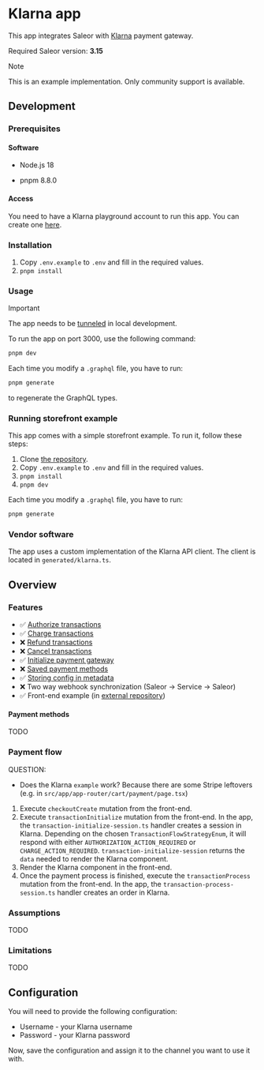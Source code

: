 # Klarna app

This app integrates Saleor with [Klarna](https://www.klarna.com/pl/) payment gateway.

Required Saleor version: **3.15**

> [!NOTE]
> This is an example implementation. Only community support is available.

## Development

### Prerequisites

#### Software

- Node.js 18

- pnpm 8.8.0

#### Access

You need to have a Klarna playground account to run this app. You can create one [here](https://docs.klarna.com/resources/test-environment/before-you-test/).

### Installation

1. Copy `.env.example` to `.env` and fill in the required values.
2. `pnpm install`

### Usage

> [!IMPORTANT]
> The app needs to be [tunneled](https://docs.saleor.io/docs/3.x/developer/extending/apps/developing-with-tunnels) in local development.

To run the app on port 3000, use the following command:

```bash
pnpm dev
```

Each time you modify a `.graphql` file, you have to run:

```bash
pnpm generate
```

to regenerate the GraphQL types.

### Running storefront example

This app comes with a simple storefront example. To run it, follow these steps:

1. Clone [the repository](https://github.com/saleor/example-nextjs-klarna).
2. Copy `.env.example` to `.env` and fill in the required values.
3. `pnpm install`
4. `pnpm dev`

Each time you modify a `.graphql` file, you have to run:

```bash
pnpm generate
```

### Vendor software

The app uses a custom implementation of the Klarna API client. The client is located in `generated/klarna.ts`.

## Overview

### Features

- ✅ [Authorize transactions](https://docs.saleor.io/docs/3.x/developer/payments#authorization_success)
- ✅ [Charge transactions](https://docs.saleor.io/docs/3.x/developer/payments#charge_success)
- ❌ [Refund transactions](https://docs.saleor.io/docs/3.x/api-reference/webhooks/enums/webhook-event-type-sync-enum#code-style-fontweight-normal-webhookeventtypesyncenumbtransaction_refund_requestedbcode)
- ❌ [Cancel transactions](https://docs.saleor.io/docs/3.x/api-reference/webhooks/enums/webhook-event-type-sync-enum#code-style-fontweight-normal-webhookeventtypesyncenumbtransaction_cancelation_requestedbcode)
- ✅ [Initialize payment gateway](https://docs.saleor.io/docs/3.x/developer/payments#initialize-payment-gateway)
- ❌ [Saved payment methods](https://docs.saleor.io/docs/3.x/developer/payments#stored-payment-methods)
- ✅ [Storing config in metadata](https://docs.saleor.io/docs/3.x/developer/extending/apps/developing-apps/apps-patterns/persistence-with-metadata-manager)
- ❌ Two way webhook synchronization (Saleor → Service → Saleor)
- ✅ Front-end example (in [external repository](https://github.com/saleor/example-nextjs-klarna))

#### Payment methods

TODO

### Payment flow

QUESTION:
- Does the Klarna `example` work? Because there are some Stripe leftovers (e.g. in `src/app/app-router/cart/payment/page.tsx`)

1. Execute `checkoutCreate` mutation from the front-end.
2. Execute `transactionInitialize` mutation from the front-end. In the app, the `transaction-initialize-session.ts` handler creates a session in Klarna. Depending on the chosen `TransactionFlowStrategyEnum`, it will respond with either `AUTHORIZATION_ACTION_REQUIRED` or `CHARGE_ACTION_REQUIRED`. `transaction-initialize-session` returns the `data` needed to render the Klarna component.
3. Render the Klarna component in the front-end.
4. Once the payment process is finished, execute the `transactionProcess` mutation from the front-end. In the app, the `transaction-process-session.ts` handler creates an order in Klarna.

### Assumptions

TODO

### Limitations

TODO

## Configuration

You will need to provide the following configuration:

- Username - your Klarna username
- Password - your Klarna password

Now, save the configuration and assign it to the channel you want to use it with.

